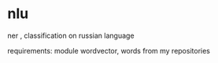 # nlu

ner , classification on russian language

requirements: module wordvector, words from my repositories
